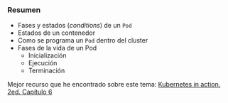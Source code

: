 ### Resumen

* Fases y estados (_conditions_) de un `Pod`
* Estados de un contenedor
* Como se programa un `Pod` dentro del cluster
* Fases de la vida de un Pod
  * Inicialización
  * Ejecución
  * Terminación

Mejor recurso que he encontrado sobre este tema: 
[Kubernetes in action. 2ed. Capítulo 6](https://www.manning.com/books/kubernetes-in-action-second-edition?query=kuber)
